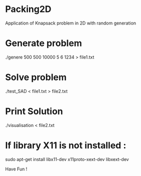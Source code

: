 # Packing2D
Application of Knapsack problem in 2D with random generation

# Generate problem
./genere 500 500 10000 5 6 1234 > file1.txt

# Solve problem
./test_SAD < file1.txt > file2.txt

# Print Solution
./visualisation < file2.txt


# If library X11 is not installed :
sudo apt-get install libx11-dev x11proto-xext-dev libxext-dev

Have Fun ! 
